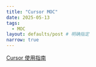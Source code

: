 ```yaml
---
title: "Cursor MOC"
date: 2025-05-13
tags:
  - MOC
layout: defaults/post # 明确指定
narrow: true
---
```


[Cursor 使用指南](/algorithmn-notes/moc-cursor-user-guide.html)
